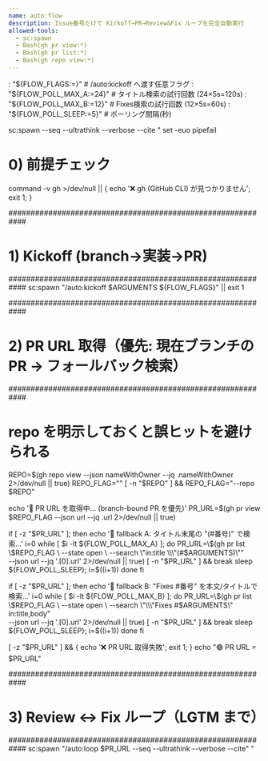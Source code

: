 ```yaml
---
name: auto:flow
description: Issue番号だけで Kickoff→PR→Review&Fix ループを完全自動実行
allowed-tools:
  - sc:spawn
  - Bash(gh pr view:*)
  - Bash(gh pr list:*)
  - Bash(gh repo view:*)
---
```


: "${FLOW_FLAGS:=}"        # /auto:kickoff へ渡す任意フラグ
: "${FLOW_POLL_MAX_A:=24}" # タイトル検索の試行回数 (24×5s=120s)
: "${FLOW_POLL_MAX_B:=12}" # Fixes検索の試行回数 (12×5s=60s)
: "${FLOW_POLL_SLEEP:=5}"  # ポーリング間隔(秒)

sc:spawn --seq --ultrathink --verbose --cite "
  set -euo pipefail

# 0) 前提チェック

  command -v gh >/dev/null || { echo '❌ gh (GitHub CLI) が見つかりません'; exit 1; }

  ############################################################

# 1) Kickoff (branch→実装→PR)

  ############################################################
  sc:spawn \"/auto:kickoff $ARGUMENTS ${FLOW_FLAGS}\" || exit 1

  ############################################################

# 2) PR URL 取得（優先: 現在ブランチのPR → フォールバック検索）

  ############################################################

# repo を明示しておくと誤ヒットを避けられる

  REPO=\$(gh repo view --json nameWithOwner --jq .nameWithOwner 2>/dev/null || true)
  REPO_FLAG=\"\"
  [ -n \"\$REPO\" ] && REPO_FLAG=\"--repo \$REPO\"

  echo '🔎 PR URL を取得中… (branch-bound PR を優先)'
  PR_URL=\$(gh pr view \$REPO_FLAG --json url --jq .url 2>/dev/null || true)

  if [ -z \"\$PR_URL\" ]; then
    echo '🔎 fallback A: タイトル末尾の "(#番号)" で検索…'
    i=0
    while [ \$i -lt ${FLOW_POLL_MAX_A} ]; do
      PR_URL=\$(gh pr list \$REPO_FLAG \
        --state open \
        --search \"in:title \\\"(#$ARGUMENTS)\\\"\" \
        --json url --jq '.[0].url' 2>/dev/null || true)
      [ -n \"\$PR_URL\" ] && break
      sleep ${FLOW_POLL_SLEEP}; i=\$((i+1))
    done
  fi

  if [ -z \"\$PR_URL\" ]; then
    echo '🔎 fallback B: \"Fixes #番号\" を本文/タイトルで検索…'
    i=0
    while [ \$i -lt ${FLOW_POLL_MAX_B} ]; do
      PR_URL=\$(gh pr list \$REPO_FLAG \
        --state open \
        --search \"\\\"Fixes #$ARGUMENTS\\\" in:title,body\" \
        --json url --jq '.[0].url' 2>/dev/null || true)
      [ -n \"\$PR_URL\" ] && break
      sleep ${FLOW_POLL_SLEEP}; i=\$((i+1))
    done
  fi

  [ -z \"\$PR_URL\" ] && { echo '❌ PR URL 取得失敗'; exit 1; }
  echo \"🟢 PR URL = \$PR_URL\"

  ############################################################

# 3) Review ↔ Fix ループ（LGTM まで）

  ############################################################
  sc:spawn \"/auto:loop \$PR_URL --seq --ultrathink --verbose --cite\"
"
